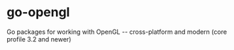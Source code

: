 go-opengl
=========

Go packages for working with OpenGL -- cross-platform and modern (core profile 3.2 and newer)